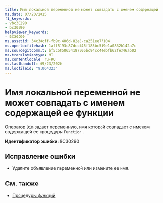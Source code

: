 ```yaml
---
title: Имя локальной переменной не может совпадать с именем содержащей ее функции
ms.date: 07/20/2015
f1_keywords:
- vbc30290
- bc30290
helpviewer_keywords:
- BC30290
ms.assetid: 34c38cff-fb9c-406d-82e8-ca251ee77104
ms.openlocfilehash: 1aff5193c87dccf45f185bc539e1a0832b142a7c
ms.sourcegitcommit: bf5c5850654187705bc94cc40ebfb62fe346ab02
ms.translationtype: MT
ms.contentlocale: ru-RU
ms.lasthandoff: 09/23/2020
ms.locfileid: "91064323"
---
```

# <a name="local-variable-cannot-have-the-same-name-as-the-function-containing-it"></a>Имя локальной переменной не может совпадать с именем содержащей ее функции

Оператор `Dim` задает переменную, имя которой совпадает с именем содержащей ее процедуры `Function` .  
  
 **Идентификатор ошибки:** BC30290  
  
## <a name="to-correct-this-error"></a>Исправление ошибки  
  
- Удалите объявление переменной или измените ее имя.  
  
## <a name="see-also"></a>См. также

- [Процедуры функций](../programming-guide/language-features/procedures/function-procedures.md)
